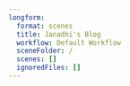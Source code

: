 ```yaml
---
longform:
  format: scenes
  title: Janadhi's Blog
  workflow: Default Workflow
  sceneFolder: /
  scenes: []
  ignoredFiles: []
---
```

